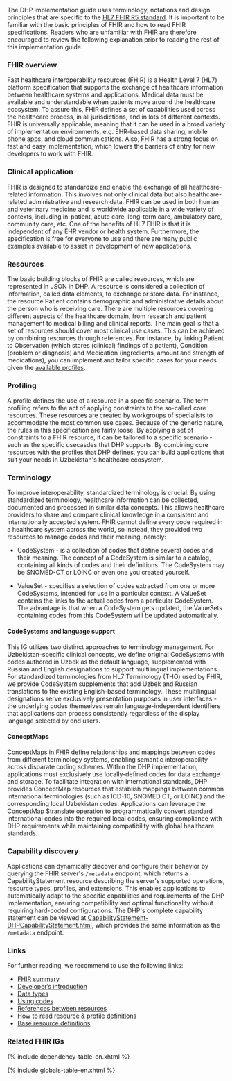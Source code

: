 The DHP implementation guide uses terminology, notations and design principles that are specific to the [HL7 FHIR R5 standard](https://hl7.org/fhir/R5/). It is important to be familiar with the basic principles of FHIR and how to read FHIR specifications. Readers who are unfamiliar with FHIR are therefore encouraged to review the following explanation prior to reading the rest of this implementation guide.

### FHIR overview

Fast healthcare interoperability resources (FHIR) is a Health Level 7 (HL7) platform specification that supports the exchange of healthcare information between healthcare systems and applications. Medical data must be available and understandable when patients move around the healthcare ecosystem. To assure this, FHIR defines a set of capabilities used across the healthcare process, in all jurisdictions, and in lots of different contexts. FHIR is universally applicable, meaning that it can be used in a broad variety of implementation environments, e.g. EHR-based data sharing, mobile phone apps, and cloud communications. Also, FHIR has a strong focus on fast and easy implementation, which lowers the barriers of entry for new developers to work with FHIR.

### Clinical application

FHIR is designed to standardize and enable the exchange of all healthcare-related information. This involves not only clinical data but also healthcare-related administrative and research data. FHIR can be used in both human and veterinary medicine and is worldwide applicable in a wide variety of contexts, including in-patient, acute care, long-term care, ambulatory care, community care, etc. One of the benefits of HL7 FHIR is that it is independent of any EHR vendor or health system. Furthermore, the specification is free for everyone to use and there are many public examples available to assist in development of new applications.

### Resources
The basic building blocks of FHIR are called resources, which are represented in JSON in DHP. A resource is considered a collection of information, called data elements, to exchange or store data. For instance, the resource Patient contains demographic and administrative details about the person who is receiving care. There are multiple resources covering different aspects of the healthcare domain, from research and patient management to medical billing and clinical reports. The main goal is that a set of resources should cover most clinical use cases. This can be achieved by combining resources through references. For instance, by linking Patient to Observation (which stores (clinical) findings of a patient), Condition (problem or diagnosis) and Medication (ingredients, amount and strength of medications), you can implement and tailor specific cases for your needs given the [available profiles](artifacts.html).

### Profiling
A profile defines the use of a resource in a specific scenario. The term profiling refers to the act of applying constraints to the so-called core resources. These resources are created by workgroups of specialists to accommodate the most common use cases. Because of the generic nature, the rules in this specification are fairly loose. By applying a set of constraints to a FHIR resource, it can be tailored to a specific scenario - such as the specific usecasdes that DHP supports. By combining core resources with the profiles that DHP defines, you can build applications that suit your needs in Uzbekistan's healthcare ecosystem.

### Terminology
To improve interoperability, standardized terminology is crucial. By using standardized terminology, healthcare information can be collected, documented and processed in similar data concepts. This allows healthcare providers to share and compare clinical knowledge in a consistent and internationally accepted system. FHIR cannot define every code required in a healthcare system across the world, so instead, they provided two resources to manage codes and their meaning, namely:

* CodeSystem - is a collection of codes that define several codes and their meaning. The concept of a CodeSystem is similar to a catalog, containing all kinds of codes and their definitions. The CodeSystem may be SNOMED-CT or LOINC or even one you created yourself.

* ValueSet - specifies a selection of codes extracted from one or more CodeSystems, intended for use in a particular context. A ValueSet contains the links to the actual codes from a particular CodeSystem. The advantage is that when a CodeSystem gets updated, the ValueSets containing codes from this CodeSystem will be updated automatically.

#### CodeSystems and language support
This IG utilizes two distinct approaches to terminology management. For Uzbekistan-specific clinical concepts, we define original CodeSystems with codes authored in Uzbek as the default language, supplemented with Russian and English designations to support multilingual implementations. For standardized terminologies from HL7 Terminology (THO) used by FHIR, we provide CodeSystem supplements that add Uzbek and Russian translations to the existing English-based terminology. These multilingual designations serve exclusively presentation purposes in user interfaces - the underlying codes themselves remain language-independent identifiers that applications can process consistently regardless of the display language selected by end users.

#### ConceptMaps
ConceptMaps in FHIR define relationships and mappings between codes from different terminology systems, enabling semantic interoperability across disparate coding schemes. Within the DHP implementation, applications must exclusively use locally-defined codes for data exchange and storage. To facilitate integration with international standards, DHP provides ConceptMap resources that establish mappings between common international terminologies (such as ICD-10, SNOMED CT, or LOINC) and the corresponding local Uzbekistan codes. Applications can leverage the ConceptMap $translate operation to programmatically convert standard international codes into the required local codes, ensuring compliance with DHP requirements while maintaining compatibility with global healthcare standards.

### Capability discovery
Applications can dynamically discover and configure their behavior by querying the FHIR server's `/metadata` endpoint, which returns a CapabilityStatement resource describing the server's supported operations, resource types, profiles, and extensions. This enables applications to automatically adapt to the specific capabilities and requirements of the DHP implementation, ensuring compatibility and optimal functionality without requiring hard-coded configurations. The DHP's complete capability statement can be viewed at [CapabilityStatement-DHPCapabilityStatement.html](CapabilityStatement-DHPCapabilityStatement.html), which provides the same information as the `/metadata` endpoint.

### Links

For further reading, we recommend to use the following links:

* [FHIR summary](http://hl7.org/fhir/r5/summary.html)
* [Developer’s introduction](http://hl7.org/fhir/r5/overview-dev.html)
* [Data types](http://hl7.org/fhir/r5/datatypes.html)
* [Using codes](http://hl7.org/fhir/r5/terminologies.html)
* [References between resources](http://hl7.org/fhir/r5/references.html)
* [How to read resource & profile definitions](http://hl7.org/fhir/r5/formats.html#table)
* [Base resource definitions](http://hl7.org/fhir/r5/resource.html)

### Related FHIR IGs

{% include dependency-table-en.xhtml %}

{% include globals-table-en.xhtml %}
